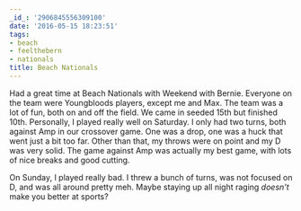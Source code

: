 ```yaml
---
_id_: '2906845556309100'
date: '2016-05-15 18:23:51'
tags:
- beach
- feelthebern
- nationals
title: Beach Nationals
---
```


Had a great time at Beach Nationals with Weekend with Bernie. Everyone on the team were Youngbloods players, except me and Max. The team was
a lot of fun, both on and off the field. We came in seeded 15th but finished 10th. Personally, I played really well on Saturday. I only had
two turns, both against Amp in our crossover game. One was a drop, one was a huck that went just a bit too far. Other than that, my throws
were on point and my D was very solid. The game against Amp was actually my best game, with lots of nice breaks and good cutting.

On Sunday, I played really bad. I threw a bunch of turns, was not focused on D, and was all around pretty meh. Maybe staying up all night
raging *doesn't* make you better at sports?
